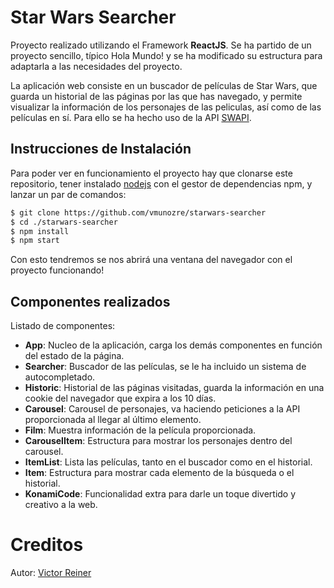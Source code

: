 # Star Wars Searcher

Proyecto realizado utilizando el Framework **ReactJS**. Se ha partido de un proyecto sencillo, típico Hola Mundo! y se ha modificado su estructura para adaptarla a las necesidades del proyecto.

La aplicación web consiste en un buscador de películas de Star Wars, que guarda un historial de las páginas por las que has navegado, y permite visualizar la información de los personajes de las peliculas, así como de las películas en sí. Para ello se ha hecho uso de la API [SWAPI](http://swapi.co/).

## Instrucciones de Instalación

Para poder ver en funcionamiento el proyecto hay que clonarse este repositorio, tener instalado [nodejs](https://nodejs.org/es/download/) con el gestor de dependencias npm, y lanzar un par de comandos:

```sh
$ git clone https://github.com/vmunozre/starwars-searcher
$ cd ./starwars-searcher
$ npm install
$ npm start
```
Con esto tendremos se nos abrirá una ventana del navegador con el proyecto funcionando!

## Componentes realizados

Listado de componentes:

- **App**: Nucleo de la aplicación, carga los demás componentes en función del estado de la página.
- **Searcher**: Buscador de las películas, se le ha incluido un sistema de autocompletado.
- **Historic**: Historial de las páginas visitadas, guarda la información en una cookie del navegador que expira a los 10 días.
- **Carousel**: Carousel de personajes, va haciendo peticiones a la API proporcionada al llegar al último elemento.
- **Film**: Muestra información de la película proporcionada.
- **CarouselItem**: Estructura para mostrar los personajes dentro del carousel.
- **ItemList**: Lista las películas, tanto en el buscador como en el historial.
- **Item**: Estructura para mostrar cada elemento de la búsqueda o el historial.
- **KonamiCode**: Funcionalidad extra para darle un toque divertido y creativo a la web.

# Creditos

Autor: [Victor Reiner](http://victorreiner.com/)